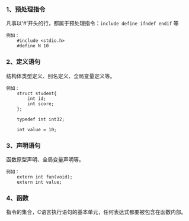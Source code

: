 ### 1、预处理指令
    
凡事以‘#’开头的行，都属于预处理指令：`include define ifndef endif` 等

    例如：
        #include <stdio.h>
        #define N 10    
### 2、定义语句    

结构体类型定义、别名定义、全局变量定义等。

    例如：    
        struct student{
            int id;
            int score;
        };
        
        typedef int int32;
        
        int value = 10;
        
### 3、声明语句

函数原型声明、全局变量声明等。

    例如：
        extern int fun(void);
        extern int value;
### 4、函数
指令的集合，C语言执行语句的基本单元，任何表达式都要被包含在函数内部。


    
